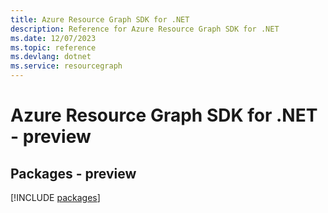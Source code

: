 ```yaml
---
title: Azure Resource Graph SDK for .NET
description: Reference for Azure Resource Graph SDK for .NET
ms.date: 12/07/2023
ms.topic: reference
ms.devlang: dotnet
ms.service: resourcegraph
---
```

# Azure Resource Graph SDK for .NET - preview
## Packages - preview
[!INCLUDE [packages](resource-graph-index.md)]
